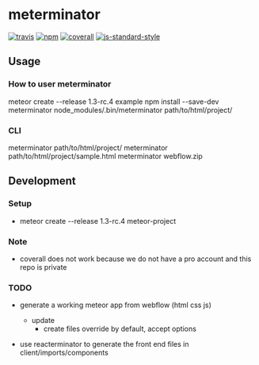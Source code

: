 # meterminator
[![travis][travis-image]][travis-url]
[![npm][npm-image]][npm-url]
[![coverall][coverall-image]][coverall-url]
[![js-standard-style][js-standard-style-image]][js-standard-style-url]

[travis-image]:            https://travis-ci.com/poetic/meterminator.svg?token=n9msxeiUd3RfRLLkqRQL&branch=master
[travis-url]:              https://travis-ci.com/poetic/meterminator
[npm-image]:               https://img.shields.io/npm/v/meterminator.svg
[npm-url]:                 https://npmjs.org/package/meterminator
[coverall-image]:          https://coveralls.io/repos/github/poetic/meterminator/badge.svg?branch=master&t=DQDCRT
[coverall-url]:            https://coveralls.io/github/poetic/meterminator
[js-standard-style-image]: https://img.shields.io/badge/code%20style-standard-brightgreen.svg
[js-standard-style-url]:   http://standardjs.com/

## Usage

### How to user meterminator
meteor create --release 1.3-rc.4 example
npm install --save-dev meterminator
node\_modules/.bin/meterminator path/to/html/project/

### CLI
meterminator path/to/html/project/
meterminator path/to/html/project/sample.html
meterminator webflow.zip

## Development

### Setup
- meteor create --release 1.3-rc.4 meteor-project

### Note
- coverall does not work because we do not have a pro account and this repo
  is private

### TODO
- generate a working meteor app from webflow (html css js)
  - update
    - create files override by default, accept options

- use reacterminator to generate the front end files in client/imports/components
